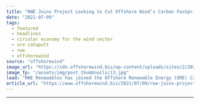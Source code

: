```yaml
---
title: "RWE Joins Project Looking to Cut Offshore Wind’s Carbon Footprint"
date: "2021-07-09"
tags: 
  - featured
  - headlines
  - circular economy for the wind sector
  - ore catapult
  - rwe
  - offshorewind
source: "offshorewind"
image_url: "https://cdn.offshorewind.biz/wp-content/uploads/sites/2/2020/07/22094045/Galloper-offshore-wind-farm_credit-innogy.jpg"
image_fp: "/assets/img/post_thumbnails/13.jpg"
lead: "RWE Renewables has joined the Offshore Renewable Energy (ORE) Catapult’s Circular Economy for the"
article_url: "https://www.offshorewind.biz/2021/07/09/rwe-joins-project-looking-to-cut-offshore-winds-carbon-footprint/"
---
```


---
